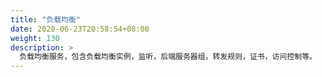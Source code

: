 ```yaml
---
title: "负载均衡"
date: 2020-06-23T20:58:54+08:00
weight: 130
description: >
  负载均衡服务，包含负载均衡实例，监听，后端服务器组，转发规则，证书，访问控制等。
---
```



